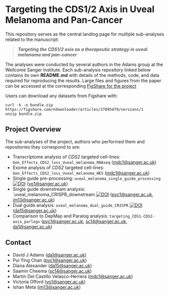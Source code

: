# Targeting the CDS1/2 Axis in Uveal Melanoma and Pan-Cancer

This repository serves as the central landing page for multiple sub-analyses related to the manuscript:

> **_Targeting the CDS1/2 axis as a therapeutic strategy in uveal melanoma and pan-cancer_**

The analyses were conducted by several authors in the Adams group at the Wellcome Sanger Institute. Each sub-analysis repository linked below contains its own **README.md** with details of the methods, code, and data required for reproducing the results. Large files and figures from the paper can be accessed at the corresponding [FigShare for the project](https://figshare.com/projects/Targeting_the_CDS1_2_axis_as_a_therapeutic_strategy_in_uveal_melanoma_and_pan_cancer/184459)

Users can download any datasets from Figshare with: 
```
curl -k -o bundle.zip https://figshare.com/ndownloader/articles/27895479/versions/1
unzip bundle.zip
```

## Project Overview

The sub-analyses of the project, authors who performed them and repositories they correspond to are:  
- Transcriptome analysis of _CDS2_ targeted cell-lines: `Gen_Effects_CDS2_loss_Uveal_melanoma_RNAseq` (mdc1@sanger.ac.uk)
- Exome analysis of _CDS2_ targeted cell-lines: `Gen_Effects_CDS2_loss_Uveal_melanoma_WES` (mdc1@sanger.ac.uk)
- Single guide pre-processing: `uveal_melanoma_single_guide_processing` [![DOI](https://zenodo.org/badge/934196809.svg)](https://doi.org/10.5281/zenodo.14988332) (vo1@sanger.ac.uk)
- Single guide downstream analysis: `uveal_melanoma_CRISPR_downstream [![DOI](https://zenodo.org/badge/934233119.svg)](https://doi.org/10.5281/zenodo.14988612) (pyc1@sanger.ac.uk, im13@sanger.ac.uk)
- Dual guide analysis: `uveal_melanoma_dual_guide_CRISPR` [![DOI](https://zenodo.org/badge/944465012.svg)](https://doi.org/10.5281/zenodo.14988816)
 (da15@sanger.ac.uk)
- Comparison to DepMap and Paralog analysis: `targeting_CDS1-CDS2-axis_parlogs` (pyc1@sanger.ac.uk, sc14@sanger.ac.uk, da1@sanger.ac.uk)


## Contact 
- David J Adams (<da1@sanger.ac.uk>)
- Pui Ying Chan (<pyc1@sanger.ac.uk>)
- Diana Alexander (<da15@sanger.ac.uk>)
- Saamin Cheema (<sc14@sanger.ac.uk>)
- Martin Del Castillo Velasco-Herrera (<mdc1@sanger.ac.uk>)
- Victoria Offord (<vo1@sanger.ac.uk>) 
- Ishan Meta (<im13@sanger.ac.uk>) 
